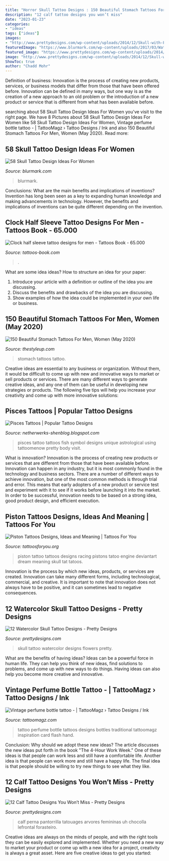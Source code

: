 ```yaml
---
title: "Horror Skull Tattoo Designs : 150 Beautiful Stomach Tattoos For Men, Women (may 2020)"
description: "12 calf tattoo designs you won’t miss"
date: "2023-01-23"
categories:
- "ideas"
tags: ["ideas"]
images:
- "http://www.prettydesigns.com/wp-content/uploads/2014/12/Skull-with-Flowers.jpg"
featuredImage: "https://www.blurmark.com/wp-content/uploads/2017/03/Water-Color-Skull-with-Flower-Tattoo-On-Thigh-768x768.jpg"
featured_image: "https://www.prettydesigns.com/wp-content/uploads/2014/09/Tree-Tattoo.jpg"
image: "http://www.prettydesigns.com/wp-content/uploads/2014/12/Skull-with-Flowers.jpg"
ShowToc: true
author: "Chadd Mohr"
---
```



Definition of business:
Innovation is the process of creating new products, services, or business models that differ from those that have been offered before. Innovation can be defined in many ways, but one way is as the creation of a new approach to an old problem or the introduction of a new product or service that is different from what has been available before.

	

		
searching about 58 Skull Tattoo Design Ideas For Women you've visit to the right page. We have 8 Pictures about 58 Skull Tattoo Design Ideas For Women like 58 Skull Tattoo Design Ideas For Women, Vintage perfume bottle tattoo - | TattooMagz › Tattoo Designs / Ink and also 150 Beautiful Stomach Tattoos For Men, Women (May 2020). Read more:
		
    
## 58 Skull Tattoo Design Ideas For Women

<img loading=lazy src="https://www.blurmark.com/wp-content/uploads/2017/03/Water-Color-Skull-with-Flower-Tattoo-On-Thigh-768x768.jpg" onerror="this.onerror=null;this.src='https://tse1.mm.bing.net/th?id=OIP.MifhZ0-klUP1_jpdwvK__QHaHa&amp;pid=15.1';" alt="58 Skull Tattoo Design Ideas For Women">

_Source: blurmark.com_

>blurmark. 

	

Conclusions: What are the main benefits and implications of inventions?
Invention has long been seen as a key to expanding human knowledge and making advancements in technology. However, the benefits and implications of inventions can be quite different depending on the invention.

    
## Clock Half Sleeve Tattoo Designs For Men - Tattoos Book - 65.000

<img loading=lazy src="https://tattoos-book.com/wp-content/uploads/2016/02/clock-half-sleeve-tattoo-designs-for-men.jpg" onerror="this.onerror=null;this.src='https://tse3.mm.bing.net/th?id=OIP.CA2juQcr-z7Jln_oa8PZ7gHaJ4&amp;pid=15.1';" alt="Clock half sleeve tattoo designs for men - Tattoos Book - 65.000">

_Source: tattoos-book.com_

>. 

	

What are some idea ideas?
How to structure an idea for your paper:
1) Introduce your article with a definition or outline of the idea you are discussing.
2) Discuss the benefits and drawbacks of the idea you are discussing.
3) Show examples of how the idea could be implemented in your own life or business.

    
## 150 Beautiful Stomach Tattoos For Men, Women (May 2020)

<img loading=lazy src="https://thestyleup.com/wp-content/uploads/2015/03/stomach-tattoo-colorful-skull.jpg" onerror="this.onerror=null;this.src='https://tse1.mm.bing.net/th?id=OIP.lkF1wwkRQoo2ebNdJGQvQQHaLF&amp;pid=15.1';" alt="150 Beautiful Stomach Tattoos For Men, Women (May 2020)">

_Source: thestyleup.com_

>stomach tattoos tattoo. 

	

Creative ideas are essential to any business or organization. Without them, it would be difficult to come up with new and innovative ways to market or sell products or services. There are many different ways to generate creative ideas, and any one of them can be useful in developing new strategies or products. The following five tips will help you increase your creativity and come up with more innovative solutions: 

    
## Pisces Tattoos | Popular Tattoo Designs

<img loading=lazy src="http://4.bp.blogspot.com/-fEbZSshQTIg/UQZdsZme8jI/AAAAAAAAOg8/fk2Ia1O8xA8/s1600/Pisces_tattoo_57.jpg" onerror="this.onerror=null;this.src='https://tse2.mm.bing.net/th?id=OIP.Q09pu87fXKZshWm2mNtLxwAAAA&amp;pid=15.1';" alt="Pisces Tattoos | Popular Tattoo Designs">

_Source: netherwerks-shenblog.blogspot.com_

>pisces tattoo tattoos fish symbol designs unique astrological using tattoomenow pretty body visit. 

	

What is innovation?
Innovation is the process of creating new products or services that are different from those that have been available before. Innovation can happen in any industry, but it is most commonly found in the technology and business sectors. There are a number of different ways to achieve innovation, but one of the most common methods is through trial and error. This means that early adopters of a new product or service test and experiment with it to see if it works before launching it into the market. In order to be successful, innovation needs to be based on a strong idea, good product design, and efficient execution.

    
## Piston Tattoos Designs, Ideas And Meaning | Tattoos For You

<img loading=lazy src="https://www.tattoosforyou.org/wp-content/uploads/2016/03/Piston-Tattoo.jpg" onerror="this.onerror=null;this.src='https://tse1.mm.bing.net/th?id=OIP.jWkM3MB-_PYFESgVYds7JgHaLD&amp;pid=15.1';" alt="Piston Tattoos Designs, Ideas and Meaning | Tattoos For You">

_Source: tattoosforyou.org_

>piston tattoo tattoos designs racing pistons tatoo engine deviantart dream meaning skull tat tatoos. 

	

Innovation is the process by which new ideas, products, or services are created. Innovation can take many different forms, including technological, commercial, and creative. It is important to note that innovation does not always have to be positive, and it can sometimes lead to negative consequences.

    
## 12 Watercolor Skull Tattoo Designs - Pretty Designs

<img loading=lazy src="http://www.prettydesigns.com/wp-content/uploads/2014/12/Skull-with-Flowers.jpg" onerror="this.onerror=null;this.src='https://tse2.mm.bing.net/th?id=OIP.6hkeaz946QQQXQuCHTLQ-gHaLF&amp;pid=15.1';" alt="12 Watercolor Skull Tattoo Designs - Pretty Designs">

_Source: prettydesigns.com_

>skull tattoo watercolor designs flowers pretty. 

	

What are the benefits of having ideas?
Ideas can be a powerful force in human life. They can help you think of new ideas, find solutions to problems, and come up with new ways to do things. Having ideas can also help you become more creative and innovative.

    
## Vintage Perfume Bottle Tattoo - | TattooMagz › Tattoo Designs / Ink

<img loading=lazy src="https://tattoomagz.com/wp-content/uploads/Vintage-perfume-bottle-tattoo.jpg" onerror="this.onerror=null;this.src='https://tse4.mm.bing.net/th?id=OIP.xhWlZ-ESmrrH5zSyVWE3WwHaOp&amp;pid=15.1';" alt="Vintage perfume bottle tattoo - | TattooMagz › Tattoo Designs / Ink">

_Source: tattoomagz.com_

>tattoo perfume bottle tattoos designs bottles traditional tattoomagz inspiration card flash hand. 

	

Conclusion: Why should we adopt these new ideas?
The article discusses the new ideas put forth in the book "The 4-Hour Work Week." One of these ideas is that people can work less and still have a comfortable life. Another idea is that people can work more and still have a happy life. The final idea is that people should be willing to try new things to see what they like.

    
## 12 Calf Tattoo Designs You Won’t Miss - Pretty Designs

<img loading=lazy src="https://www.prettydesigns.com/wp-content/uploads/2014/09/Tree-Tattoo.jpg" onerror="this.onerror=null;this.src='https://tse2.mm.bing.net/th?id=OIP.ceND-kCdpg8SRr2E00RIrgHaKX&amp;pid=15.1';" alt="12 Calf Tattoo Designs You Won’t Miss - Pretty Designs">

_Source: prettydesigns.com_

>calf perna pantorrilla tatouages arvores femininas uh chocolla lefrontal forasteiro. 

	

Creative ideas are always on the minds of people, and with the right tools they can be easily explored and implemented. Whether you need a new way to market your product or come up with a new idea for a project, creativity is always a great asset. Here are five creative ideas to get you started:

